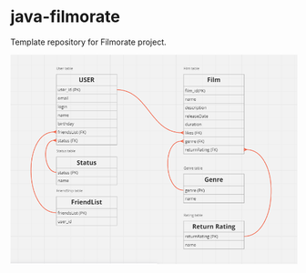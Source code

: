 # java-filmorate
Template repository for Filmorate project.

![Screenshot of a comment on a GitHub issue showing an image, added in the Markdown, of an Octocat smiling and raising a tentacle.](https://github.com/Mastema22/Filmorate/blob/main/DB_filmorate.png)

